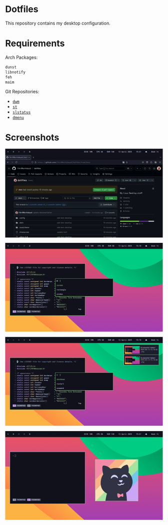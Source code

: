 # Dotfiles

This repository contains my desktop configuration.

# Requirements

Arch Packages:

```
dunst
libnotify
feh
maim
```

Git Repositories:

- [`dwm`](https://github.com/FikriRNurhidayat/dwm.git)
- [`st`](https://github.com/FikriRNurhidayat/st.git)
- [`slstatus`](https://github.com/FikriRNurhidayat/slstatus.git)
- [`dmenu`](https://github.com/FikriRNurhidayat/dmenu.git)

# Screenshots

![Firefox](./screenshots/firefox.png)

![Dmenu Launcher](./screenshots/dmenu-launcher.png)

![Dmenu Screenshot](./screenshots/dmenu-screenshot.png)

![Image Viewer](./screenshots/imv.png)
